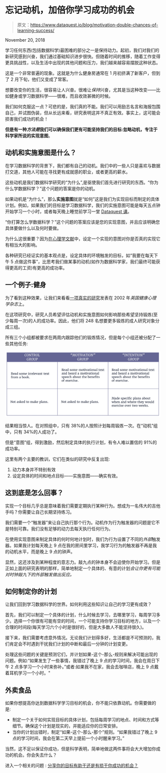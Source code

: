 # 忘记动机，加倍你学习成功的机会

> 原文：<https://www.dataquest.io/blog/motivation-double-chances-of-learning-success/>

November 20, 2018

学习任何东西(包括数据科学)最困难的部分之一是保持动力。起初，我们对我们的新研究感到兴奋，我们通过基础知识进步很快。但随着时间的推移，随着工作变得更具挑战性，以及生活中出现的其他问题和压力，我们越来越容易摆脱这种状态。

这是一个非常普遍的现象。这就是为什么健身房通常在 1 月初挤满了新客户，但到了 2 月下旬，他们又变成了常客。

想要改变你的生活，很容易让人兴奋。很难让*保持*兴奋，尤其是当这种改变——比如健身或学习数据科学——很难，而且收效甚微的时候。

我们如何克服这一点？可悲的是，我们真的不能。我们可以用励志名言和海报包围自己，并试图伪装，但从长远来看，研究表明这并不真正有效。事实上，这可能会损害我们成功的机会！

**但是有一种*方法是*我们可以确保我们更有可能坚持我们的目标:**忽略动机，专注于科学家所说的**实现意图**。

## 动机和实施意图是什么？

在学习数据科学的背景下，我们都有自己的动机。我们中的一些人只是喜欢与数据打交道，其他人可能在寻找更有成就感的职业，或者更高的薪水。

这些动机是我们数据科学研究的“为什么”,是驱使我们首先进行研究的东西。“你为什么学数据科学？”这个问题的答案是你的动机。

如果动机是“为什么”，那么**实施意图**就是“如何”这是我们为实现目标而制定的具体计划。例如，如果我们的目标是学习数据科学，我们的实施意图可能是每天五点钟开始学习一个小时，或者每天晚上睡觉前学习一堂 [Dataquest 课](https://www.dataquest.io/)。

“你打算怎么学数据科学？”这个问题的答案应该是您的实现意图，并且应该明确您具体要做什么以及何时要做。

为什么这很重要？因为[在心理学文献](https://kops.uni-konstanz.de/bitstream/handle/123456789/10101/99Goll_ImpInt.pdf?sequence=1&isAllowed=y)中，设定一个实现的意图对你是否真的实现它有相当大的影响。

各种研究已经证实的基本观点是，设定具体的环境触发的目标，如“我要在每天下午 5 点做这件事”，比思考我们做某事的动机(如作为数据科学家，我们最终可能获得更高的工资)有更高的成功率。

## 一个例子:健身

为了看到这种效果，让我们来看看[一项真实的研究](https://onlinelibrary.wiley.com/doi/epdf/10.1348/135910702169420)发表在 2002 年*英国健康心理学杂志*上。

在这项研究中，研究人员希望评估动机和实施意图如何影响那些希望坚持锻炼(至少每周一次)的人的成功率。因此，他们将 248 名想要更多锻炼的成人研究对象分成三组。

所有三个小组都被要求在两周内跟踪他们的锻炼情况，但是每个小组还被分配了一些其他任务:

![intention-experiment-chart](img/bba2cadb30b59edeba82bfe886b27c68.png)

结果相当惊人。在对照组中，只有 38%的人按照计划每周锻炼一次。在“动机”组中，只有 34%的人成功了。

但是“意图”组，得到激励，然后制定具体的执行计划，有令人难以置信的 91%的成功率。

这里有两个主要的教训，它们在类似的研究中反复出现:

1.  动力本身并不特别有效
2.  设定具体的时间和地点目标——实施意图——确实有效。

## 这到底是怎么回事？

实现一个目标几乎总是意味着我们需要定期执行某种行为。想成为一名伟大的吉他手吗？你需要让自己长期坚持练习。

我们需要一个“触发器”来让自己执行那个行为。动机作为行为触发器的问题是它不是特别可靠。我们没有足够的动力去每天执行任何行为。

在使用实现意图来制定具体的何时何地计划时，我们为行为设置了不同的*外部*触发器。如果我计划每天晚上 9 点在我的房间里学习，我学习行为的触发器不再是我的动机水平，而是晚上 9 点的钟声。

显然，这还涉及到某种程度的意志力。敲九点的钟本身不会迫使你开始学习。但是正如上面的研究表明的那样，简单地制定一个具体的、有意的计划*会让你更有可能对时钟敲九下的外部触发做出反应。*

## 如何制定你的计划

让我们回到学习数据科学的世界。如何利用这些知识让自己的学习更有成效？

首先，我们可以制定一个具体的计划，什么时候去学习，去哪里学习，每周学习多少。选择一个你很有可能有空的时间，一个可能支持你学习目标的地方，以及一个合理的时间段(每天学习六个小时是很好的，但是大多数人不能坚持很久)。

接下来，我们需要考虑意外情况。无论我们计划得多好，生活都是不可预测的，我们肯定会不时遇到干扰我们计划的中断和最后一分钟的计划变更。

处理这些问题的关键是预测它们，并计划如果-这个-那么-规则来解决可能出现的问题。例如:“如果发生了一些事情，我错过了晚上 9 点的学习时间，我会在周日下午 2 点多学习一个小时来弥补。”或者:如果我不在家，我会去咖啡店，晚上 9 点戴着耳机学习一个小时。"

## 外卖食品

如果你想提高你达到数据科学学习目标的机会，你不能只依靠动机。你需要做的是:

*   制定一个关于如何实现目标的具体计划，包括每周学习的地点、时间和方式等细节。确保这个计划是现实的，并能适应你的日常安排。
*   当你的计划出错时，制定“如果-这个-那么-那个”规则。“如果我错过了晚上 9 点的学习时间，我会在第二天早上提前一个小时醒来学习。”

当然，这不足以保证你成功，但是科学表明，简单地做这两件事将会大大增加你成功的机会。你会失去什么？

进入一个相关的问题 : [分享你的目标有助于还是有损于你成功的机会？](https://www.dataquest.io/blog/does-sharing-goals-help-or-hurt-your-chances-of-success/)